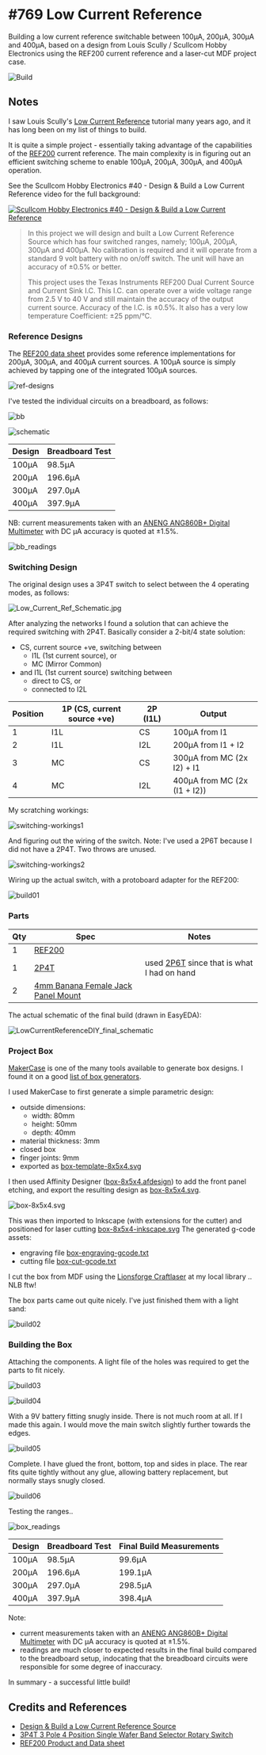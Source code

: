 # #769 Low Current Reference

Building a low current reference switchable between 100μA, 200μA, 300μA and 400μA,
based on a design from Louis Scully / Scullcom Hobby Electronics using the REF200 current reference and a laser-cut MDF project case.

![Build](./assets/LowCurrentReferenceDIY_build.jpg?raw=true)

## Notes

I saw Louis Scully's [Low Current Reference](http://www.scullcom.uk/design-build-a-low-current-reference-source/) tutorial many years ago,
and it has long been on my list of things to build.

It is quite a simple project - essentially taking advantage of the capabilities of the
[REF200](https://www.ti.com/product/REF200) current reference. The main complexity is in figuring out an efficient switching scheme to enable
100μA, 200μA, 300μA, and 400μA operation.

See the Scullcom Hobby Electronics #40 - Design & Build a Low Current Reference video for the full background:

[![Scullcom Hobby Electronics #40 - Design & Build a Low Current Reference](https://img.youtube.com/vi/VrnVMnwlQXk/0.jpg)](https://www.youtube.com/watch?v=VrnVMnwlQXk)

> In this project we will design and built a Low Current Reference Source which has four switched ranges, namely; 100μA, 200μA, 300μA and 400μA. No calibration is required and it will operate from a standard 9 volt battery with no on/off switch. The unit will have an accuracy of ±0.5% or better.
>
> This project uses the Texas Instruments REF200 Dual Current Source and Current Sink I.C. This I.C. can operate over a wide voltage range from 2.5 V to 40 V and still maintain the accuracy of the output current source. Accuracy of the I.C. is ±0.5%. It also has a very low temperature Coefficient: ±25 ppm/°C.

### Reference Designs

The [REF200 data sheet](https://www.ti.com/product/REF200) provides some reference implementations for 200μA, 300μA, and 400μA current sources.
A 100μA source is simply achieved by tapping one of the integrated 100µA sources.

![ref-designs](./assets/ref-designs.png)

I've tested the individual circuits on a breadboard, as follows:

![bb](./assets/LowCurrentReferenceDIY_bb.jpg?raw=true)

![schematic](./assets/LowCurrentReferenceDIY_schematic.jpg?raw=true)

| Design | Breadboard Test |
|--------|-----------------|
| 100µA  | 98.5µA          |
| 200µA  | 196.6µA         |
| 300µA  | 297.0µA         |
| 400µA  | 397.9µA         |

NB: current measurements taken with an
[ANENG ANG860B+ Digital Multimeter](../ANG860B/)
with DC µA accuracy is quoted at ±1.5%.

![bb_readings](./assets/bb_readings.jpg)

### Switching Design

The original design uses a 3P4T switch to select between the 4 operating modes, as follows:

![Low_Current_Ref_Schematic.jpg](./assets/Low_Current_Ref_Schematic.jpg)

After analyzing the networks I found a solution that can achieve the required switching with 2P4T. Basically consider a 2-bit/4 state solution:

* CS, current source +ve, switching between
    * I1L (1st current source), or
    * MC (Mirror Common)
* and I1L (1st current source) switching between
    * direct to CS, or
    * connected to I2L

| Position | 1P (CS, current source +ve) | 2P (I1L) | Output        |
|----------|-----------------------------|----------|---------------|
| 1        | I1L                         | CS       | 100µA from I1 |
| 2        | I1L                         | I2L      | 200µA from I1 + I2 |
| 3        | MC                          | CS       | 300µA from MC (2x I2) + I1 |
| 4        | MC                          | I2L      | 400µA from MC (2x (I1 + I2)) |

My scratching workings:

![switching-workings1](./assets/switching-workings1.jpg)

And figuring out the wiring of the switch. Note: I've used a 2P6T because I did not have a 2P4T. Two throws are unused.

![switching-workings2](./assets/switching-workings2.jpg)

Wiring up the actual switch, with a protoboard adapter for the REF200:

![build01](./assets/build01.jpg?raw=true)

### Parts

| Qty | Spec                     | Notes |
|-----|--------------------------|-------|
| 1   | [REF200](https://www.ti.com/product/REF200)                   | |
| 1   | [2P4T](https://www.aliexpress.com/item/32840329605.html)  | used [2P6T](https://www.aliexpress.com/item/32840329605.html) since that is what I had on hand |
| 2   | [4mm Banana Female Jack Panel Mount](https://www.aliexpress.com/item/32684201221.html) | |

The actual schematic of the final build (drawn in EasyEDA):

![LowCurrentReferenceDIY_final_schematic](./assets/LowCurrentReferenceDIY_final_schematic.jpg)

### Project Box

[MakerCase](https://en.makercase.com/) is one of the many tools available to generate box designs.
I found it on a good [list of box generators](https://www.instructables.com/The-Ultimate-Guide-to-Laser-cut-Box-Generators/).

I used MakerCase to first generate a simple parametric design:

* outside dimensions:
    * width: 80mm
    * height:  50mm
    * depth: 40mm
* material thickness: 3mm
* closed box
* finger joints: 9mm
* exported as [box-template-8x5x4.svg](./assets/box-template-8x5x4.svg)

I then used Affinity Designer ([box-8x5x4.afdesign](./assets/box-8x5x4.afdesign))
to add the front panel etching, and export the resulting design as [box-8x5x4.svg](./assets/box-8x5x4.svg).

![box-8x5x4.svg](./assets/box-8x5x4.svg)

This was then imported to Inkscape (with extensions for the cutter) and positioned for laser cutting [box-8x5x4-inkscape.svg](./assets/box-8x5x4-inkscape.svg)
The generated g-code assets:

* engraving file [box-engraving-gcode.txt](./assets/box-engraving-gcode.txt)
* cutting file [box-cut-gcode.txt](./assets/box-cut-gcode.txt)

I cut the box from MDF using the [Lionsforge Craftlaser](https://leap.tardate.com/equipment/nlb/lionsforgecraftlaser/) at my local library .. NLB ftw!

The box parts came out quite nicely. I've just finished them with a light sand:

![build02](./assets/build02.jpg?raw=true)

### Building the Box

Attaching the components. A light file of the holes was required to get the parts to fit nicely.

![build03](./assets/build03.jpg?raw=true)

![build04](./assets/build04.jpg?raw=true)

With a 9V battery fitting snugly inside. There is not much room at all.
If I made this again. I would move the main switch slightly further towards the edges.

![build05](./assets/build05.jpg?raw=true)

Complete. I have glued the front, bottom, top and sides in place.
The rear fits quite tightly without any glue, allowing battery replacement, but normally stays snugly closed.

![build06](./assets/build06.jpg?raw=true)

Testing the ranges..

![box_readings](./assets/box_readings.jpg)

| Design | Breadboard Test | Final Build Measurements |
|--------|-----------------|--------------------------|
| 100µA  | 98.5µA          | 99.6µA                   |
| 200µA  | 196.6µA         | 199.1µA                  |
| 300µA  | 297.0µA         | 298.5µA                  |
| 400µA  | 397.9µA         | 398.4µA                  |

Note:

* current measurements taken with an [ANENG ANG860B+ Digital Multimeter](../ANG860B/) with DC µA accuracy is quoted at ±1.5%.
* readings are much closer to expected results in the final build compared to the breadboard setup, indocating that the breadboard circuits were responsible for some degree of inaccuracy.

In summary - a successful little build!

## Credits and References

* [Design & Build a Low Current Reference Source](http://www.scullcom.uk/design-build-a-low-current-reference-source/)
* [3P4T 3 Pole 4 Position Single Wafer Band Selector Rotary Switch](https://www.aliexpress.com/item/1005008460542772.html)
* [REF200 Product and Data sheet](https://www.ti.com/product/REF200)
